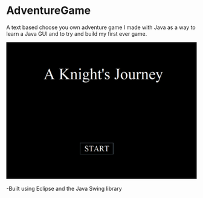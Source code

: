 # AdventureGame
A text based choose you own adventure game I made with Java as a way to learn a Java GUI and to try and build my first ever game.

![AdventureGame Start Up](/AdventureGameStartImage.png)

 -Built using Eclipse and the Java Swing library
